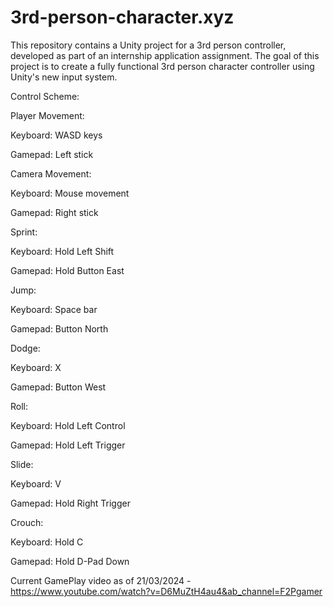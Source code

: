 # 3rd-person-character.xyz
This repository contains a Unity project for a 3rd person controller, developed as part of an internship application assignment. The goal of this project is to create a fully functional 3rd person character controller using Unity's new input system.

Control Scheme:

Player Movement:

Keyboard: WASD keys

Gamepad: Left stick

Camera Movement:

Keyboard: Mouse movement

Gamepad: Right stick

Sprint:

Keyboard: Hold Left Shift

Gamepad: Hold Button East

Jump:

Keyboard: Space bar

Gamepad: Button North

Dodge:

Keyboard: X

Gamepad: Button West

Roll:

Keyboard: Hold Left Control

Gamepad: Hold Left Trigger

Slide:

Keyboard: V

Gamepad: Hold Right Trigger

Crouch:

Keyboard: Hold C

Gamepad: Hold D-Pad Down

Current GamePlay video as of 21/03/2024 - https://www.youtube.com/watch?v=D6MuZtH4au4&ab_channel=F2Pgamer
